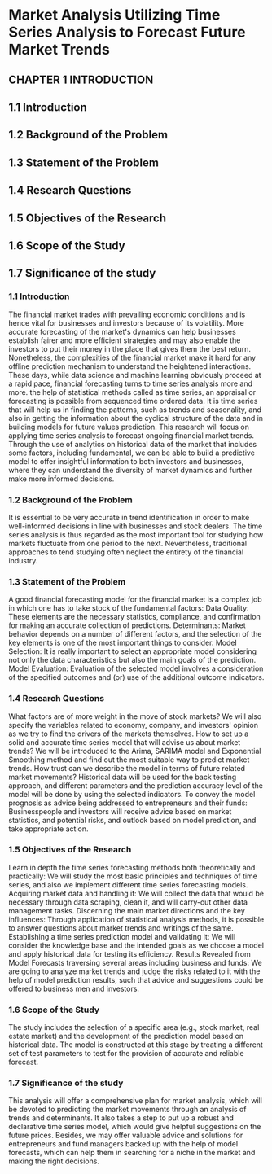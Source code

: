 
# Market Analysis Utilizing Time Series Analysis to Forecast Future Market Trends

## CHAPTER 1 INTRODUCTION 
## 1.1 Introduction 
## 1.2 Background of the Problem 
## 1.3 Statement of the Problem 
## 1.4 Research Questions 
## 1.5 Objectives of the Research 
## 1.6 Scope of the Study 
## 1.7 Significance of the study

### 1.1 Introduction
The financial market trades with prevailing economic conditions and is hence vital for businesses and investors because of its volatility. More accurate forecasting of the market's dynamics can help businesses establish fairer and more efficient strategies and may also enable the investors to put their money in the place that gives them the best return. Nonetheless, the complexities of the financial market make it hard for any offline prediction mechanism to understand the heightened interactions. These days, while data science and machine learning obviously proceed at a rapid pace, financial forecasting turns to time series analysis more and more. the help of statistical methods called as time series, an appraisal or forecasting is possible from sequenced time ordered data. It is time series that will help us in finding the patterns, such as trends and seasonality, and also in getting the information about the cyclical structure of the data and in building models for future values prediction. This research will focus on applying time series analysis to forecast ongoing financial market trends. Through the use of analytics on historical data of the market that includes some factors, including fundamental, we can be able to build a predictive model to offer insightful information to both investors and businesses, where they can understand the diversity of market dynamics and further make more informed decisions.

### 1.2 Background of the Problem
It is essential to be very accurate in trend identification in order to make well-informed decisions in line with businesses and stock dealers. The time series analysis is thus regarded as the most important tool for studying how markets fluctuate from one period to the next. Nevertheless, traditional approaches to tend studying often neglect the entirety of the financial industry.

### 1.3 Statement of the Problem
A good financial forecasting model for the financial market is a complex job in which one has to take stock of the fundamental factors: Data Quality: These elements are the necessary statistics, compliance, and confirmation for making an accurate collection of predictions. Determinants: Market behavior depends on a number of different factors, and the selection of the key elements is one of the most important things to consider. Model Selection: It is really important to select an appropriate model considering not only the data characteristics but also the main goals of the prediction. Model Evaluation: Evaluation of the selected model involves a consideration of the specified outcomes and (or) use of the additional outcome indicators.

### 1.4 Research Questions
What factors are of more weight in the move of stock markets? We will also specify the variables related to economy, company, and investors' opinion as we try to find the drivers of the markets themselves. How to set up a solid and accurate time series model that will advise us about market trends? We will be introduced to the Arima, SARIMA model and Exponential Smoothing method and find out the most suitable way to predict market trends. How trust can we describe the model in terms of future related market movements? Historical data will be used for the back testing approach, and different parameters and the prediction accuracy level of the model will be done by using the selected indicators. To convey the model prognosis as advice being addressed to entrepreneurs and their funds: Businesspeople and investors will receive advice based on market statistics, and potential risks, and outlook based on model prediction, and take appropriate action.

### 1.5 Objectives of the Research
Learn in depth the time series forecasting methods both theoretically and practically: We will study the most basic principles and techniques of time series, and also we implement different time series forecasting models. Acquiring market data and handling it: We will collect the data that would be necessary through data scraping, clean it, and will carry-out other data management tasks. Discerning the main market directions and the key influences: Through application of statistical analysis methods, it is possible to answer questions about market trends and writings of the same. Establishing a time series prediction model and validating it: We will consider the knowledge base and the intended goals as we choose a model and apply historical data for testing its efficiency. Results Revealed from Model Forecasts traversing several areas including business and funds: We are going to analyze market trends and judge the risks related to it with the help of model prediction results, such that advice and suggestions could be offered to business men and investors.

### 1.6 Scope of the Study
The study includes the selection of a specific area (e.g., stock market, real estate market) and the development of the prediction model based on historical data. The model is constructed at this stage by treating a different set of test parameters to test for the provision of accurate and reliable forecast.

### 1.7 Significance of the study
This analysis will offer a comprehensive plan for market analysis, which will be devoted to predicting the market movements through an analysis of trends and determinants. It also takes a step to put up a robust and declarative time series model, which would give helpful suggestions on the future prices. Besides, we may offer valuable advice and solutions for entrepreneurs and fund managers backed up with the help of model forecasts, which can help them in searching for a niche in the market and making the right decisions.
